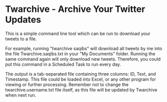 # Twarchive - Archive Your Twitter Updates

This is a simple command line tool which can be run to download your tweets to a file.

For example, running "twarchive saqibs" will download all tweets by me into the file Twarchive.saqibs.txt in your "My Documents" folder. Running the same command again will only download new tweets. Therefore, you could put this command in a Scheduled Task to run every day.

The output is a tab-separated file containing three columns: ID, Text, and Timestamp. This file could be loaded into Excel, or any other program for viewing or further processing. Remember not to change the twarchive.username.txt file itself, as this file will be updated by Twarchive when next run.
